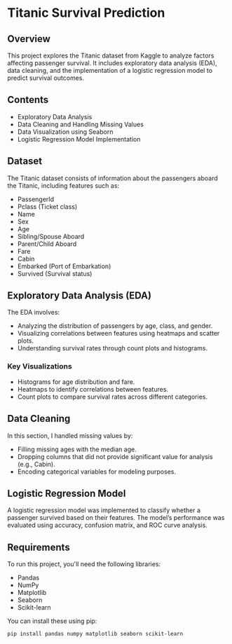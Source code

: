 # Titanic Survival Prediction

## Overview
This project explores the Titanic dataset from Kaggle to analyze factors affecting passenger survival. It includes exploratory data analysis (EDA), data cleaning, and the implementation of a logistic regression model to predict survival outcomes.

## Contents
- Exploratory Data Analysis
- Data Cleaning and Handling Missing Values
- Data Visualization using Seaborn
- Logistic Regression Model Implementation

## Dataset
The Titanic dataset consists of information about the passengers aboard the Titanic, including features such as:
- PassengerId
- Pclass (Ticket class)
- Name
- Sex
- Age
- Sibling/Spouse Aboard
- Parent/Child Aboard
- Fare
- Cabin
- Embarked (Port of Embarkation)
- Survived (Survival status)

## Exploratory Data Analysis (EDA)
The EDA involves:
- Analyzing the distribution of passengers by age, class, and gender.
- Visualizing correlations between features using heatmaps and scatter plots.
- Understanding survival rates through count plots and histograms.

### Key Visualizations
- Histograms for age distribution and fare.
- Heatmaps to identify correlations between features.
- Count plots to compare survival rates across different categories.

## Data Cleaning
In this section, I handled missing values by:
- Filling missing ages with the median age.
- Dropping columns that did not provide significant value for analysis (e.g., Cabin).
- Encoding categorical variables for modeling purposes.

## Logistic Regression Model
A logistic regression model was implemented to classify whether a passenger survived based on their features. The model’s performance was evaluated using accuracy, confusion matrix, and ROC curve analysis.

## Requirements
To run this project, you'll need the following libraries:
- Pandas
- NumPy
- Matplotlib
- Seaborn
- Scikit-learn

You can install these using pip:

```bash
pip install pandas numpy matplotlib seaborn scikit-learn
